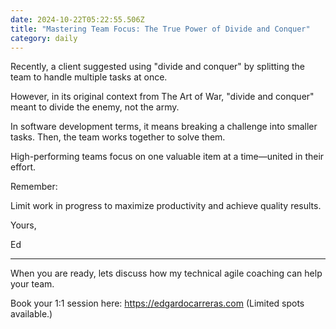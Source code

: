 ```yaml
---
date: 2024-10-22T05:22:55.506Z
title: "Mastering Team Focus: The True Power of Divide and Conquer"
category: daily
---
```

Recently, a client suggested using "divide and conquer" by splitting the team to handle multiple tasks at once.

However, in its original context from The Art of War, "divide and conquer" meant to divide the enemy, not the army.

In software development terms, it means breaking a challenge into smaller tasks. Then, the team works together to solve them.

High-performing teams focus on one valuable item at a time—united in their effort.

Remember:

Limit work in progress to maximize productivity and achieve quality results.

Yours,

Ed

---

When you are ready, lets discuss how my technical agile coaching can help your team.

Book your 1:1 session here: https://edgardocarreras.com (Limited spots available.)
